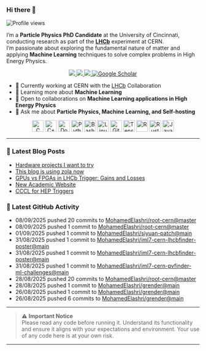 ### Hi there 👋

<p align="left">
  <img src="https://komarev.com/ghpvc/?username=MohamedElashri&style=flat-square" alt="Profile views" />
</p>

I’m a **Particle Physics PhD Candidate** at the University of Cincinnati, conducting research as part of the **[LHCb](https://home.cern/science/experiments/lhcb)** experiment at CERN.  
I’m passionate about exploring the fundamental nature of matter and applying **Machine Learning** techniques to solve complex problems in High Energy Physics.



<p align="center">
  <a href="https://melashri.net/">
    <img src="https://img.shields.io/badge/Website-melashri.net-blue?logo=google-chrome&logoColor=white" />
  </a>
  <a href="https://linkedin.com/in/elashri">
    <img src="https://img.shields.io/badge/LinkedIn-elashri-blue?logo=linkedin&logoColor=white" />
  </a>
  <a href="https://keybase.io/melashri">
    <img src="https://img.shields.io/badge/Keybase-melashri-orange?logo=keybase&logoColor=white" />
  </a>
  <a href="https://scholar.google.com/citations?user=XtPg3SIAAAAJ&hl=en">
    <img src="https://img.shields.io/badge/Google%20Scholar-Mohamed Elashri-blue?logo=google-scholar" alt="Google Scholar"/>
  </a>

</p>



- 🔭 Currently working at CERN with the [LHCb](https://home.cern/science/experiments/lhcb) Collaboration  
- 🌱 Learning more about **Machine Learning**  
- 👯 Open to collaborations on **Machine Learning applications in High Energy Physics**  
- 💬 Ask me about **Particle Physics, Machine Learning, and Self-hosting**  




<div align="center">
  <img src="https://profilinator.rishav.dev/skills-assets/c-original.svg" alt="C" height="30" />
  <img src="https://profilinator.rishav.dev/skills-assets/cplusplus-original.svg" alt="C++" height="30" />
  <img src="https://profilinator.rishav.dev/skills-assets/docker-original-wordmark.svg" alt="Docker" height="30" />
  <img src="https://profilinator.rishav.dev/skills-assets/python-original.svg" alt="Python" height="30" />
  <img src="https://profilinator.rishav.dev/skills-assets/gnu_bash-icon.svg" alt="Bash" height="30" />
  <img src="https://profilinator.rishav.dev/skills-assets/linux-original.svg" alt="Linux" height="30" />
  <img src="https://profilinator.rishav.dev/skills-assets/git-scm-icon.svg" alt="Git" height="30" />
  <img src="https://profilinator.rishav.dev/skills-assets/tensorflow-icon.svg" alt="TensorFlow" height="30" />
  <img src="https://profilinator.rishav.dev/skills-assets/r.svg" alt="R" height="30" />
  <img src="https://profilinator.rishav.dev/skills-assets/rust-plain.svg" alt="Rust" height="30" />
  <img src="https://profilinator.rishav.dev/skills-assets/javascript-original.svg" alt="JavaScript" height="30" />
</div>

---

### 📌 Latest Blog Posts
<!-- BLOG-POST-LIST:START -->

- [Hardware projects I want to try](https://blog.melashri.net/micro/hardware-projects-list/)
- [This blog is using zola now](https://blog.melashri.net/micro/zola-blog/)
- [GPUs vs FPGAs in LHCb Trigger: Gains and Losses](https://blog.melashri.net/posts/lhcb-htl1/)
- [New Academic Website](https://blog.melashri.net/micro/new-academic-website/)
- [CCCL for HEP Triggers](https://blog.melashri.net/posts/cccl/)

<!-- BLOG-POST-LIST:END -->

### 📌 Latest GitHub Activity
<!-- ACTIVITY:START -->
- 08/09/2025 pushed 20 commits to [MohamedElashri/root-cern@master](https://github.com/MohamedElashri/root-cern/compare/2eddf06c7ad1989b7c7a96fc700abd9b40c2bee7...0317a237d3ed77ecf6041442f40f7a5d4b175b42)
- 08/09/2025 pushed 1 commit to [MohamedElashri/root-cern@master](https://github.com/MohamedElashri/root-cern/compare/3b991e80b8b7a5a3c7fa6d94f5160f1b47c67ce6...2eddf06c7ad1989b7c7a96fc700abd9b40c2bee7)
- 01/09/2025 pushed 1 commit to [MohamedElashri/siyuan-patch@main](https://github.com/MohamedElashri/siyuan-patch/compare/21145daf7c37af1f38cc6fda0f268127eaafd79a...88024a63ec838c16115e0f9277746d1d19dfdeae)
- 31/08/2025 pushed 1 commit to [MohamedElashri/iml7-cern-lhcbfinder-poster@main](https://github.com/MohamedElashri/iml7-cern-lhcbfinder-poster/compare/fa2f510fdfb2e7d59caef7e6587a379790cd1ad4...5fdef98084a67277159a4a78772948dcfcdbf17f)
- 31/08/2025 pushed 1 commit to [MohamedElashri/iml7-cern-lhcbfinder-poster@main](https://github.com/MohamedElashri/iml7-cern-lhcbfinder-poster/compare/ec70ada6aab33870b7495c3c786f1d37c25036fc...fa2f510fdfb2e7d59caef7e6587a379790cd1ad4)
- 31/08/2025 pushed 1 commit to [MohamedElashri/iml7-cern-pvfinder-ml-challenges@main](https://github.com/MohamedElashri/iml7-cern-pvfinder-ml-challenges/compare/9dcd3af89f785212721b25fb36e0cf8ed671fd09...dfdfabad20d6a7e5556ccff343abbd7eeb9e004c)
- 28/08/2025 pushed 20 commits to [MohamedElashri/root-cern@master](https://github.com/MohamedElashri/root-cern/compare/afe4704aa197bd2a1b49f27985738b4f329425f3...3b991e80b8b7a5a3c7fa6d94f5160f1b47c67ce6)
- 28/08/2025 pushed 1 commit to [MohamedElashri/grender@main](https://github.com/MohamedElashri/grender/compare/a4b50adf978cc7430af087991cecb3d1429785aa...872183a6159cbe87cab6b319368f83b8cff4ce55)
- 26/08/2025 pushed 1 commit to [MohamedElashri/grender@main](https://github.com/MohamedElashri/grender/compare/4c1613f32c801dae20a789059d4307c4f86b3cdd...a4b50adf978cc7430af087991cecb3d1429785aa)
- 26/08/2025 pushed 6 commits to [MohamedElashri/grender@main](https://github.com/MohamedElashri/grender/compare/713f44cf8eca28e9d44dfd36fafb38299e5680dc...4c1613f32c801dae20a789059d4307c4f86b3cdd)
<!-- ACTIVITY:END -->

---

> ⚠️ **Important Notice**  
> Please read any code before running it. Understand its functionality and ensure it aligns with your expectations and environment. Your use of any code here is at your own risk.

---


